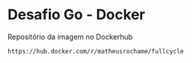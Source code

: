 # Desafio Go - Docker

Repositório da imagem no Dockerhub

```
https://hub.docker.com/r/matheusrochame/fullcycle
```